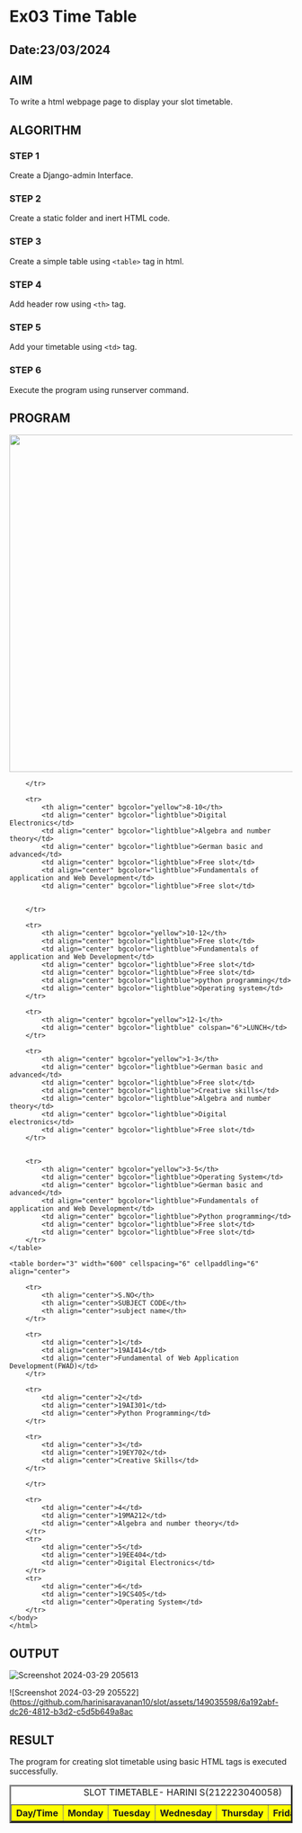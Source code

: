 # Ex03 Time Table
## Date:23/03/2024

## AIM
To write a html webpage page to display your slot timetable.

## ALGORITHM
### STEP 1
Create a Django-admin Interface.

### STEP 2
Create a static folder and inert HTML code.

### STEP 3
Create a simple table using ```<table>``` tag in html.

### STEP 4
Add header row using ```<th>``` tag.

### STEP 5
Add your timetable using ```<td>``` tag.

### STEP 6
Execute the program using runserver command.

## PROGRAM
<html>
<head>
    <title>SLOT TIMETABLE</title>
</head>
<center>
<img src="/static/logo.png" width='600'align="center">
</center>
<body>
    <table BORDER='3' width='600'bgcolor='white' cellspacing='3' align="center">
        <CAPTION align="above">SLOT TIMETABLE- HARINI S(212223040058)</CAPTION>
        <tr>
            <th align="center" bgcolor="yellow">Day/Time</th>
            <th align="center" bgcolor="yellow">Monday</th>
            <th align="center" bgcolor="yellow">Tuesday</th>
            <th align="center" bgcolor="yellow">Wednesday</th>
            <th align="center" bgcolor="yellow">Thursday</th>
            <th align="center" bgcolor="yellow">Friday</th>
            <th align="center" bgcolor="yellow">Saturday</th>
    
        </tr>

        <tr>
            <th align="center" bgcolor="yellow">8-10</th>
            <td align="center" bgcolor="lightblue">Digital Electronics</td>
            <td align="center" bgcolor="lightblue">Algebra and number theory</td>
            <td align="center" bgcolor="lightblue">German basic and advanced</td>
            <td align="center" bgcolor="lightblue">Free slot</td>
            <td align="center" bgcolor="lightblue">Fundamentals of application and Web Development</td>
            <td align="center" bgcolor="lightblue">Free slot</td>
           
            
        </tr>

        <tr>
            <th align="center" bgcolor="yellow">10-12</th>
            <td align="center" bgcolor="lightblue">Free slot</td>
            <td align="center" bgcolor="lightblue">Fundamentals of application and Web Development</td>
            <td align="center" bgcolor="lightblue">Free slot</td>
            <td align="center" bgcolor="lightblue">Free slot</td>
            <td align="center" bgcolor="lightblue">python programming</td>
            <td align="center" bgcolor="lightblue">Operating system</td>
        </tr>

        <tr>
            <th align="center" bgcolor="yellow">12-1</th>
            <td align="center" bgcolor="lightblue" colspan="6">LUNCH</td>
        </tr>

        <tr>
            <th align="center" bgcolor="yellow">1-3</th>
            <td align="center" bgcolor="lightblue">German basic and advanced</td>
            <td align="center" bgcolor="lightblue">Free slot</td>
            <td align="center" bgcolor="lightblue">Creative skills</td>
            <td align="center" bgcolor="lightblue">Algebra and number theory</td>
            <td align="center" bgcolor="lightblue">Digital electronics</td>
            <td align="center" bgcolor="lightblue">Free slot</td>
        </tr>


        <tr>
            <th align="center" bgcolor="yellow">3-5</th>
            <td align="center" bgcolor="lightblue">Operating System</td>
            <td align="center" bgcolor="lightblue">German basic and advanced</td>
            <td align="center" bgcolor="lightblue">Fundamentals of application and Web Development</td>
            <td align="center" bgcolor="lightblue">Python programming</td>
            <td align="center" bgcolor="lightblue">Free slot</td>
            <td align="center" bgcolor="lightblue">Free slot</td>
        </tr>
    </table>

    <table border="3" width="600" cellspacing="6" cellpaddling="6" align="center">

        <tr>
            <th align="center">S.NO</th>
            <th align="center">SUBJECT CODE</th>
            <th align="center">subject name</th>
        </tr>

        <tr>
            <td align="center">1</td>
            <td align="center">19AI414</td>
            <td align="center">Fundamental of Web Application Development(FWAD)</td>
        </tr>

        <tr>
            <td align="center">2</td>
            <td align="center">19AI301</td>
            <td align="center">Python Programming</td>
        </tr>

        <tr>
            <td align="center">3</td>
            <td align="center">19EY702</td>
            <td align="center">Creative Skills</td>
        </tr>

        </tr>

        <tr>
            <td align="center">4</td>
            <td align="center">19MA212</td>
            <td align="center">Algebra and number theory</td>
        </tr>
        <tr>
            <td align="center">5</td>
            <td align="center">19EE404</td>
            <td align="center">Digital Electronics</td>
        </tr>
        <tr>
            <td align="center">6</td>
            <td align="center">19CS405</td>
            <td align="center">Operating System</td>
        </tr>
    </body>
    </html>


   
## OUTPUT
![Screenshot 2024-03-29 205613](https://github.com/harinisaravanan10/slot/assets/149035598/feb31c8d-260e-4f6d-9b5e-9a1db38aa452)


![Screenshot 2024-03-29 205522](https://github.com/harinisaravanan10/slot/assets/149035598/6a192abf-dc26-4812-b3d2-c5d5b649a8ac


## RESULT
The program for creating slot timetable using basic HTML tags is executed successfully.
